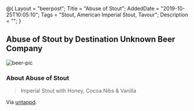 @{
 Layout = "beerpost";
 Title = "Abuse of Stout";
 AddedDate = "2019-10-25T10:05:10";
 Tags = "Stout, American Imperial Stout, Tavour";
 Description = "";
 }
 

## Abuse of Stout by Destination Unknown Beer Company

![beer-pic]

### About Abuse of Stout

> Imperial Stout with Honey, Cocoa Nibs & Vanilla

Via [untappd][untappd-url].

[untappd-url]: <https://untappd.com//b/destination-unknown-beer-company-abuse-of-stout/3021572>
[beer-pic]: https://jasonpowley.com/assets/img/2019-10-25-abuse-of-stout.jpeg "Abuse of Stout by Destination Unknown Beer Company"
